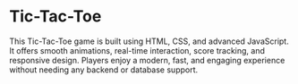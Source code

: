 # Tic-Tac-Toe
This Tic-Tac-Toe game is built using HTML, CSS, and advanced JavaScript. It offers smooth animations, real-time interaction, score tracking, and responsive design. Players enjoy a modern, fast, and engaging experience without needing any backend or database support.
